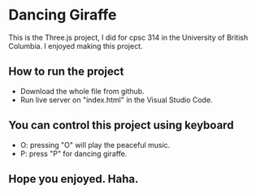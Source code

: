 # Dancing Giraffe
This is the Three.js project, I did for cpsc 314 in the University of British Columbia. I enjoyed making this project.

## How to run the project
* Download the whole file from github.
* Run live server on "index.html" in the Visual Studio Code.

## You can control this project using keyboard
* O: pressing "O" will play the peaceful music.
* P: press "P" for dancing giraffe.

## Hope you enjoyed. Haha.